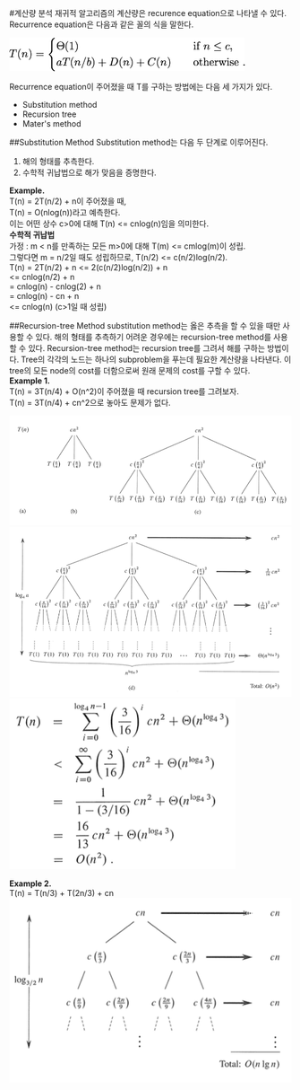 #계산량 분석
재귀적 알고리즘의 계산량은 recurence equation으로 나타낼 수 있다. Recurrence equation은 다음과 같은 꼴의 식을 말한다.  

<img src="./fig/eq1.png" height="60px">

Recurrence equation이 주어졌을 때 T를 구하는 방법에는 다음 세 가지가 있다.

- Substitution method
- Recursion tree
- Mater's method

##Substitution Method
Substitution method는 다음 두 단계로 이루어진다.

1. 해의 형태를 추측한다.
2. 수학적 귀납법으로 해가 맞음을 증명한다.


**Example.**  
T(n) = 2T(n/2) + n이 주어졌을 때,  
T(n) = O(nlog(n))라고 예측한다.  
이는 어떤 상수 c>0에 대해 T(n) <= cnlog(n)임을 의미한다.  
**수학적 귀납법**  
가정 : m < n를 만족하는 모든 m>0에 대해 T(m) <= cmlog(m)이 성립.  
그렇다면 m = n/2일 때도 성립하므로, T(n/2) <= c(n/2)log(n/2).  
T(n) = 2T(n/2) + n <= 2(c(n/2)log(n/2)) + n  
<= cnlog(n/2) + n  
= cnlog(n) - cnlog(2) + n  
= cnlog(n) - cn + n  
<= cnlog(n) (c>1일 때 성립)


##Recursion-tree Method
substitution method는 옳은 추측을 할 수 있을 때만 사용할 수 있다. 해의 형태를 추측하기 어려운 경우에는 recursion-tree method를 사용할 수 있다. Recursion-tree method는 recursion tree를 그려서 해를 구하는 방법이다. Tree의 각각의 노드는 하나의 subproblem을 푸는데 필요한 계산량을 나타낸다. 이 tree의 모든 node의 cost를 더함으로써 원래 문제의 cost를 구할 수 있다.  
**Example 1.**  
T(n) = 3T(n/4) + O(n^2)이 주어졌을 때 recursion tree를 그려보자.  
T(n) = 3T(n/4) + cn^2으로 놓아도 문제가 없다.  

<img src="./fig/rt1.png">  
<img src="./fig/rt2.png">
<img src="./fig/rteq1.png">
  
**Example 2.**  
T(n) = T(n/3) + T(2n/3) + cn  
<img src="./fig/rt3.png">
